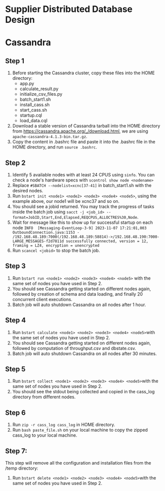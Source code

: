 # Supplier Distributed Database Design

# Cassandra
## Step 1
1. Before starting the Cassandra cluster, copy these files into the HOME directory:
   - app.py
   - calculate_result.py
   - initialize_csv_files.py
   - batch_start1.sh
   - install_cass.sh
   - start_cass.sh
   - startup.cql
   - load_data.cql
2. Download a stable version of Cassandra tarball into the HOME directory from https://cassandra.apache.org/_/download.html, we are using ```apache-cassandra-4.1.3-bin.tar.gz```.
3. Copy the content in .bashrc file and paste it into the .bashrc file in the HOME directory, and run ```source .bashrc```.

## Step 2
1. Identify 5 available nodes with at least 24 CPUS using ```sinfo```. You can check a node's hardware specs with ```scontrol show node <nodename>```
2. Replace ```#SBATCH --nodelist=xcnc[37-41]``` in batch_start1.sh with the desired nodes.
3. Run ```bstart init <node1> <node2> <node3> <node4> <node5>```, using the example above, our node1 will be xcnc37 and so on.
4. You should see a jobid returned. You may track the progress of tasks inside the batch job using ```sacct -j <job_id> --format=JobID,Start,End,Elapsed,REQCPUS,ALLOCTRES%30,Node```.
5. Wait for message like this to show up for successful startup on each node ```INFO  [Messaging-EventLoop-3-9] 2023-11-07 17:21:01,003 OutboundConnection.java:1153 - /192.168.48.189:7000(/192.168.48.189:58814)->/192.168.48.190:7000-LARGE_MESSAGES-f2d7811d successfully connected, version = 12, framing = LZ4, encryption = unencrypted```
6. Run ```scancel <jobid>``` to stop the batch job.

## Step 3
1. Run ```bstart run <node1> <node2> <node3> <node4> <node5>``` with the same set of nodes you have used in Step 2.
2. You should see Cassandra getting started on different nodes again, followed by creation of schema and data loading, and finally 20 concurrent client executions.
3. Batch job will auto shutdown Cassandra on all nodes after 1 hour.

## Step 4
1. Run ```bstart calculate <node1> <node2> <node3> <node4> <node5>```with the same set of nodes you have used in Step 2.
2. You should see Cassandra getting started on different nodes again, followed by computation of throughput.csv and dbstate.csv.
3. Batch job will auto shutdown Cassandra on all nodes after 30 minutes.

## Step 5
1. Run ```bstart collect <node1> <node2> <node3> <node4> <node5>```with the same set of nodes you have used in Step 2.
2. You should see the stdout being collected and copied in the cass_log directory from different nodes.

## Step 6
1. Run ```zip -r cass_log cass_log``` in HOME directory.
2. Run ```bash paste_file.sh``` on your local machine to copy the zipped cass_log to your local machine.

## Step 7:
This step will remove all the configuration and installation files from the /temp directory:
1. Run ```bstart delete <node1> <node2> <node3> <node4> <node5>```with the same set of nodes you have used in Step 2.
